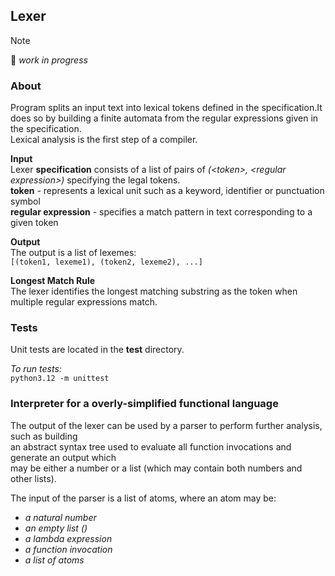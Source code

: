 ## Lexer
> [!NOTE]
> :construction: *work in progress*

### About
Program splits an input text into lexical tokens defined in the specification.It does so by building a finite automata from the regular expressions given in the specification.\
Lexical analysis is the first step of a compiler.

**Input**\
Lexer **specification** consists of a list of pairs of *(\<token\>, \<regular expression\>)* specifying the legal tokens.\
**token** - represents a lexical unit such as a keyword, identifier or punctuation symbol\
**regular expression** - specifies a match pattern in text corresponding to a given token

**Output**\
The output is a list of lexemes:\
`[(token1, lexeme1), (token2, lexeme2), ...]`

**Longest Match Rule**\
The lexer identifies the longest matching substring as the token when multiple regular expressions match.

### Tests
Unit tests are located in the **test** directory.

*To run tests:*\
`python3.12 -m unittest`

### Interpreter for a overly-simplified functional language
The output of the lexer can be used by a parser to perform further analysis, such as building\
an abstract syntax tree used to evaluate all function invocations and generate an output which\
may be either a number or a list (which may contain both numbers and other lists).

The input of the parser is a list of atoms, where an atom may be:
- *a natural number*
- *an empty list ()*
- *a lambda expression*
- *a function invocation*
- *a list of atoms*
